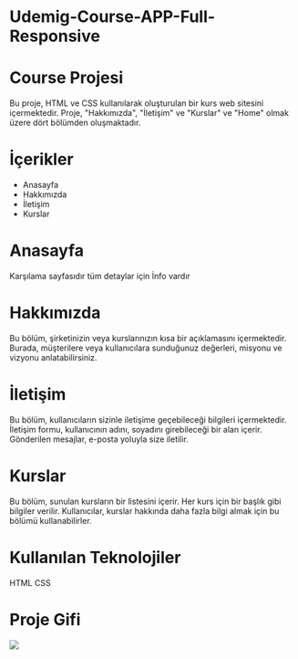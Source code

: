 # Udemig-Course-APP-Full-Responsive

<h1>Course Projesi</h1>

Bu proje, HTML ve CSS kullanılarak oluşturulan bir kurs web sitesini içermektedir. 
Proje, "Hakkımızda", "İletişim" ve "Kurslar" ve "Home" olmak üzere dört bölümden oluşmaktadır.

<h1>İçerikler</h1>

- Anasayfa
- Hakkımızda
- İletişim
- Kurslar

<h1>Anasayfa</h1>

Karşılama sayfasıdır tüm detaylar için İnfo vardır

<h1>Hakkımızda</h1>
Bu bölüm, şirketinizin veya kurslarınızın kısa bir açıklamasını içermektedir. Burada, müşterilere veya kullanıcılara sunduğunuz değerleri, misyonu ve vizyonu anlatabilirsiniz.


<h1>İletişim</h1>
Bu bölüm, kullanıcıların sizinle iletişime geçebileceği bilgileri içermektedir. İletişim formu, kullanıcının adını, soyadını  girebileceği bir alan içerir. Gönderilen mesajlar, e-posta yoluyla size iletilir.


<h1>Kurslar</h1>
Bu bölüm, sunulan kursların bir listesini içerir. Her kurs için bir başlık  gibi bilgiler verilir. Kullanıcılar, kurslar hakkında daha fazla bilgi almak  için bu bölümü kullanabilirler.

<h1>Kullanılan Teknolojiler</h1>

HTML 
CSS

<h1>Proje Gifi</h1>

<img src="/images/Udemig-course-html.gif" />



